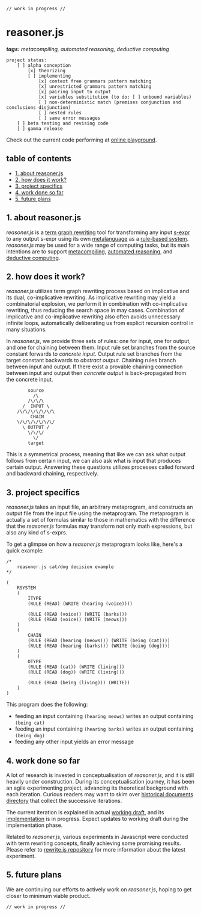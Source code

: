 ```
// work in progress //
```

# reasoner.js

_**tags:** metacompiling, automated reasoning, deductive computing_

```
project status:
    [ ] alpha conception
        [x] theorizing
        [ ] implementing
            [x] context free grammars pattern matching
            [x] unrestricted grammars pattern matching
            [x] pairing input to output
            [x] variables substitution (to do: [ ] unbound variables)
            [ ] non-deterministic match (premises conjunction and conclusions disjunction)
            [ ] nested rules
            [ ] sane error messages
    [ ] beta testing and revising code
    [ ] gamma release
```

Check out the current code performing at [online playground](https://symbolverse.github.io/reasoner.js/playground/).

## table of contents

- [1. about reasoner.js](#1-about-reasoner.js)
- [2. how does it work?](#2-how-does-it-work)
- [3. project specifics](#3-project-specifics)
- [4. work done so far](#4-work-done-so-far)
- [5. future plans](#5-future-plans)

## 1. about reasoner.js

*reasoner.js* is a [term graph rewriting](https://en.wikipedia.org/wiki/Graph_rewriting#Term_graph_rewriting) tool for transforming any input [s-expr](https://en.wikipedia.org/wiki/S-expression) to any output s-expr using its own [metalanguage](https://en.wikipedia.org/wiki/Metalanguage) as a [rule-based system](https://en.wikipedia.org/wiki/Rule-based_system). *reasoner.js* may be used for a wide range of computing tasks, but its main intentions are to support [metacompiling](https://en.wikipedia.org/wiki/Compiler-compiler), [automated reasoning](https://en.wikipedia.org/wiki/Automated_reasoning), and [deductive computing](https://en.wikipedia.org/wiki/Deductive_reasoning).

## 2. how does it work?

*reasoner.js* utilizes term graph rewriting process based on implicative and its dual, co-implicative rewriting. As implicative rewriting may yield a combinatorial explosion, we perform it in combination with co-implicative rewriting, thus reducing the search space in may cases. Combination of implicative and co-implicative rewriting also often avoids unnecessary infinite loops, automatically deliberating us from explicit recursion control in many situations.

In *reasoner.js*, we provide three sets of rules: one for input, one for output, and one for chaining between them. Input rule set branches from the source constant forwards to *concrete input*. Output rule set branches from the target constant backwards to *abstract output*. Chaining rules branch between input and output. If there exist a provable chaining connection between input and output then *concrete output* is back-propagated from the concrete input.

```
        source
          /\
        /\/\/\
      /  INPUT \
    /\/\/\/\/\/\/\
         CHAIN    
    \/\/\/\/\/\/\/
      \ OUTPUT /
        \/\/\/
          \/
        target
```

This is a symmetrical process, meaning that like we can ask what output follows from certain input, we can also ask what is input that produces certain output. Answering these questions utilizes processes called forward and backward chaining, respectively.

## 3. project specifics

*reasoner.js* takes an input file, an arbitrary metaprogram, and constructs an output file from the input file using the metaprogram. The metaprogram is actually a set of formulas similar to those in mathematics with the difference that the *reasoner.js* formulas may transform not only math expressions, but also any kind of s-exprs.

To get a glimpse on how a *reasoner.js* metaprogram looks like, here's a quick example:

```
/*
    reasoner.js cat/dog decision example
*/

(
    RSYSTEM
    (
        ITYPE
        (RULE (READ) (WRITE (hearing (voice))))
        
        (RULE (READ (voice)) (WRITE (barks)))
        (RULE (READ (voice)) (WRITE (meows)))
    )
    (
        CHAIN
        (RULE (READ (hearing (meows))) (WRITE (being (cat))))
        (RULE (READ (hearing (barks))) (WRITE (being (dog))))
    )
    (
        OTYPE
        (RULE (READ (cat)) (WRITE (living)))
        (RULE (READ (dog)) (WRITE (living)))
        
        (RULE (READ (being (living))) (WRITE))
    )
)
```

This program does the following:

- feeding an input containing `(hearing meows)` writes an output containing `(being cat)`
- feeding an input containing `(hearing barks)` writes an output containing `(being dog)`
- feeding any other input yields an error message

## 4. work done so far

A lot of research is invested in conceptualisation of *reasoner.js*, and it is still heavily under construction. During its conceptualisation journey, it has been an agile experimenting project, advancing its theoretical background with each iteration. Curious readers may want to skim over [historical documents directory](https://github.com/symbolverse/reasoner.js/tree/master/history) that collect the successive iterations.

The current iteration is explained in actual [working draft](draft/reasoner.md), and its [implementation](https://symbolverse.github.io/reasoner.js/playground/) is in progress. Expect updates to working draft during the implementation phase.

Related to *reasoner.js*, various experiments in Javascript were conducted with term rewriting concepts, finally achieving some promising results. Please refer to [rewrite.js repository](https://github.com/contrast-zone/rewrite.js) for more information about the latest experiment.

## 5. future plans

We are continuing our efforts to actively work on *reasoner.js*, hoping to get closer to minimum viable product.

```
// work in progress //
```

